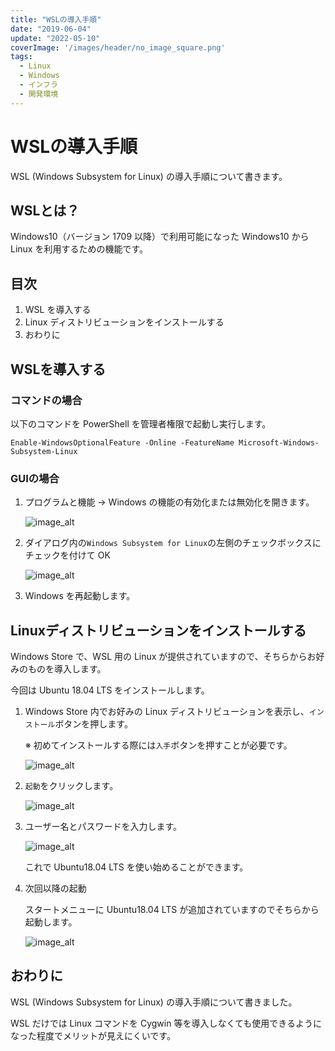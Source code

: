 ```yaml
---
title: "WSLの導入手順"
date: "2019-06-04"
update: "2022-05-10"
coverImage: '/images/header/no_image_square.png'
tags: 
  - Linux
  - Windows
  - インフラ
  - 開発環境
---
```


# WSLの導入手順
WSL (Windows Subsystem for Linux) の導入手順について書きます。

## WSLとは？
Windows10（バージョン 1709 以降）で利用可能になった Windows10 から Linux を利用するための機能です。

## 目次
1. WSL を導入する
1. Linux ディストリビューションをインストールする
1. おわりに

## WSLを導入する
### コマンドの場合
以下のコマンドを PowerShell を管理者権限で起動し実行します。
```
Enable-WindowsOptionalFeature -Online -FeatureName Microsoft-Windows-Subsystem-Linux
```
### GUIの場合
1. プログラムと機能 → Windows の機能の有効化または無効化を開きます。

    ![image_alt](/images/wsl_setup/wsl_gui_01.jpg)
1. ダイアログ内の`Windows Subsystem for Linux`の左側のチェックボックスにチェックを付けて OK

    ![image_alt](/images/wsl_setup/wsl_gui_02.jpg)
1. Windows を再起動します。

## Linuxディストリビューションをインストールする
Windows Store で、WSL 用の Linux が提供されていますので、そちらからお好みのものを導入します。

今回は Ubuntu 18.04 LTS をインストールします。

1. Windows Store 内でお好みの Linux ディストリビューションを表示し、`インストール`ボタンを押します。

   ※ 初めてインストールする際には`入手`ボタンを押すことが必要です。

    ![image_alt](/images/wsl_setup/wsl_distro_01.jpg)
1. `起動`をクリックします。

    ![image_alt](/images/wsl_setup/wsl_distro_02.jpg)
1. ユーザー名とパスワードを入力します。

    ![image_alt](/images/wsl_setup/wsl_distro_03.jpg)

   これで Ubuntu18.04 LTS を使い始めることができます。
1. 次回以降の起動

   スタートメニューに Ubuntu18.04 LTS が追加されていますのでそちらから起動します。

    ![image_alt](/images/wsl_setup/wsl_distro_04.jpg)

## おわりに
WSL (Windows Subsystem for Linux) の導入手順について書きました。

WSL だけでは Linux コマンドを Cygwin 等を導入しなくても使用できるようになった程度でメリットが見えにくいです。
